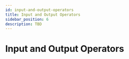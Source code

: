 ```yaml
---
id: input-and-output-operators
title: Input and Output Operators
sidebar_position: 6
description: TBD
---
```


# Input and Output Operators

